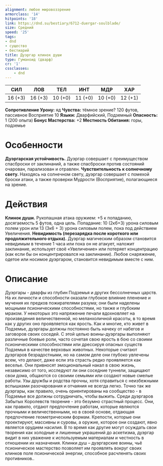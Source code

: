 ```yaml
---
alignment: любое мировоззрение
armorclass: '14'
hitpoints: '18'
link: https://dnd.su/bestiary/6712-duergar-soulblade/
size: Средний
speed: '25'
tags:
- dnd
- существо
- бестиарий
title: Дуэргар клинок души
type: Гуманоид (дварф)
cr: '1'
cssclasses:
    - dnd
---
```



| СИЛ | ЛОВ | ТЕЛ | ИНТ | МДР | ХАР |
|---|---|---|---|---|---|
| 16 (+3) | 16 (+3) | 10 (+0) | 11 (+0) | 10 (+0) | 12 (+1) |
**Сопротивление Урону:** яд
**Чувства:** тёмное зрение? 120 футов, пассивное Восприятие 10
**Языки:** Дварфийский, Подземный
**Опасность:** 1 (200 опыта)
**Бонус Мастерства:** +2
**Местность Обитания:** горы, подземье


# Особенности
**Дуэргарская устойчивость.** Дуэргар совершает с преимуществом спасброски от заклинаний, а также спасброски против состояний очарован, парализован и отравлен.
**Чувствительность к солнечному свету.** Находясь на солнечном свету, дуэргар совершает с помехой броски атаки, а также проверки Мудрости (Восприятие), полагающиеся на зрение.


# Действия
**Клинок души.** Рукопашная атака оружием: +5 к попаданию, досягаемость 5 футов, одна цель. Попадание: 10 (2к6+3) урона силовым полем урон или 13 (3к6 + 3) урона силовым полем, пока под действием Увеличения.
**Невидимость (перезарядка после короткого или продолжительного отдыха).** Дуэргар магическим образом становится невидимым в течение 1 часа или пока он не атакует, наложит заклинание, использует своё «Увеличение» или потеряет концентрацию (как если бы он концентрировался на заклинании). Любое снаряжение, одетое или носимое дуэргаром, становится невидимым вместе с ним.


# Описание
Дуэргары - дварфы из глубин Подземья и других бессолнечных царств. На их личности и способности оказали глубокое влияние пленение и мучения их предков пожирателями разума; они были наделены мощными псионическими способностями, но также и глубоким мраком. У некоторых это напряжение печали вдохновляет на произведения величественной, но меланхоличной красоты, в то время как у других оно проявляется как ярость. Как и многие, кто живет в Подземье, дуэргары должны постоянно быть начеку от набегов и заговоров своих соседей. С этой целью воины-дуэргары выполняют различные боевые роли, часто сочетая свою ярость в бою со своими псионическими способностями или дрессируя опасных существ Подземья в качестве верховых животных. Некоторые считают дуэргаров безрадостными, но на самом деле они глубоко увлечены всем, что делают, даже если эта страсть редко проявляется как веселье. Они привносят эмоциональный накал в свою жизнь, независимо от того, исследуют ли они соседние туннели, защищают свои дома, общаются со своими семьями или создают новые смелые работы. Узы дружбы и родства прочны, хотя справиться с неизбежными вспышками разочарования и отчаяния не всегда легко. Точно так же дуэргары, как правило, очень ориентированы на сообщество - в Подземье все должны сотрудничать, чтобы выжить. Среди дуэргаров Забытых Королевств творение - это безумно страстный процесс. Они, как правило, отдают предпочтение работам, которые являются прочными и величественными, но в своей основе, отдающая предпочтение геометрическим формам. Крепости, которые они проектируют, массивны и суровы, а оружие, которое они создают, явно является орудием насилия. В то время как другие могут осуждать свои творения как холодные и лишенные украшений до аскетизма, дуэргар видит в них уважение к используемым материалам и честность в отношении их назначения. Клинки душ – дуэргарские воины, чьё псионическое мастерство позволяет им проявлять вокруг своих клинков поле псионической энергии, способное расчленять своих противников..